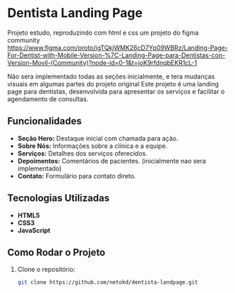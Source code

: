# Dentista Landing Page
Projeto estudo, reproduzindo com html e css um projeto do figma community https://www.figma.com/proto/igTQkjWMK26cD7Yp09WBRz/Landing-Page-For-Dentist-with-Mobile-Version-%7C-Landing-Page-para-Dentistas-con-Version-Movil-(Community)?node-id=0-1&t=joK9rfdnqbEKR1cL-1

Não sera implementado todas as seções inicialmente, e tera mudanças visuais em algumas partes do projeto original
Este projeto é uma landing page para dentistas, desenvolvida para apresentar os serviços e facilitar o agendamento de consultas.



## Funcionalidades

- **Seção Hero:** Destaque inicial com chamada para ação.
- **Sobre Nós:** Informações sobre a clínica e a equipe.
- **Serviços:** Detalhes dos serviços oferecidos.
- **Depoimentos:** Comentários de pacientes. (inicialmente nao sera implementado)
- **Contato:** Formulário para contato direto.

## Tecnologias Utilizadas

- **HTML5**
- **CSS3**
- **JavaScript**

## Como Rodar o Projeto

1. Clone o repositório:
   ```bash
   git clone https://github.com/netokd/dentista-landpage.git